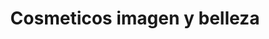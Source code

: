 ---
title: "Cosmeticos imagen y belleza"
url: /chiquinquira/cosmeticos-imagen-y-belleza/
shop: Kosmetik
---